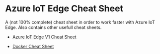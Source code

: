 # Azure IoT Edge Cheat Sheet

A (not 100% complete) cheat sheet in order to work faster with Azure IoT Edge. Also contains other usefull cheat sheets. 

- [Azure IoT Edge V1 Cheat Sheet](/files/azure-iot-edge-cheat-sheet.md)

- [Docker Cheat Sheet](/files/docker-cheat-sheet.md)
 
